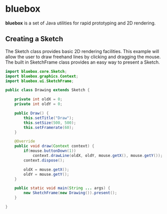 # bluebox

**bluebox** is a set of Java utilities for rapid prototyping and 2D rendering.

## Creating a Sketch

The Sketch class provides basic 2D rendering facilities. This example will
allow the user to draw freehand lines by clicking and dragging the mouse.
The built in SketchFrame class provides an easy way to present a Sketch.

```java
import bluebox.core.Sketch;
import bluebox.graphics.Context;
import bluebox.ui.SketchFrame;

public class Drawing extends Sketch {

    private int oldX = 0;
    private int oldY = 0;

    public Draw() {
        this.setTitle("Draw");
        this.setSize(500, 500);
        this.setFramerate(60);
    }

    @Override
    public void draw(Context context) {
        if(mouse.buttonDown(1))
            context.drawLine(oldX, oldY, mouse.getX(), mouse.getY());
        context.dispose();

        oldX = mouse.getX();
        oldY = mouse.getY();
    }

    public static void main(String ... args) {
    	new SketchFrame(new Drawing()).present();
    }

}
```
